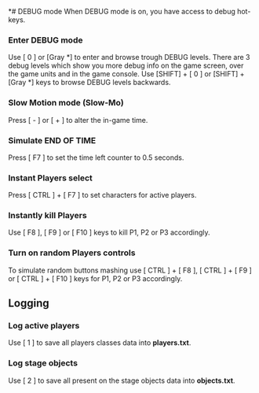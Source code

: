 *# DEBUG mode
When DEBUG mode is on, you have access to debug hot-keys.

### Enter DEBUG mode 
Use [ 0 ] or [Gray *] to enter and browse trough DEBUG levels. There are 3 debug levels which show you more debug info on the game screen, over the game units and in the game console.
Use [SHIFT] + [ 0 ] or [SHIFT] + [Gray *] keys to browse DEBUG levels backwards.

### Slow Motion mode (Slow-Mo)
Press [ - ] or [ + ] to alter the in-game time.

### Simulate END OF TIME
Press [ F7 ] to set the time left counter to 0.5 seconds.

### Instant Players select
Press [ CTRL ] + [ F7 ] to set characters for active players.

### Instantly kill Players
Use [ F8 ], [ F9 ] or [ F10 ] keys to kill P1, P2 or P3 accordingly. 

### Turn on random Players controls
To simulate random buttons mashing use [ CTRL ] + [ F8 ], [ CTRL ] + [ F9 ] or [ CTRL ] + [ F10 ] keys for P1, P2 or P3 accordingly.

## Logging
### Log active players
Use [ 1 ] to save all players classes data into **players.txt**.

### Log stage objects
Use [ 2 ] to save all present on the stage objects data into **objects.txt**.
 